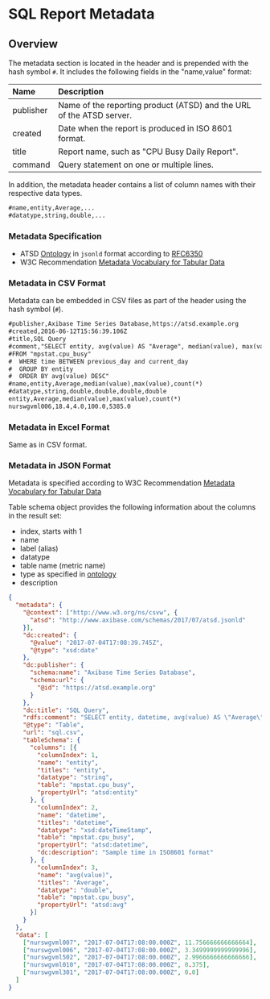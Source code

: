 # SQL Report Metadata

## Overview

The metadata section is located in the header and is prepended with the hash symbol `#`.
It includes the following fields in the "name,value" format:

|**Name**|**Description**|
|:---|:---|
|publisher| Name of the reporting product (ATSD) and the URL of the ATSD server.|
|created| Date when the report is produced in ISO 8601 format.|
|title | Report name, such as "CPU Busy Daily Report". |
|command | Query statement on one or multiple lines. |

In addition, the metadata header contains a list of column names with their respective data types.

```txt
#name,entity,Average,...
#datatype,string,double,...
```

### Metadata Specification

* ATSD [Ontology](atsd.jsonld) in `jsonld` format according to [RFC6350](https://tools.ietf.org/html/rfc6350)
* W3C Recommendation [Metadata Vocabulary for Tabular Data](https://www.w3.org/TR/tabular-metadata/)

### Metadata in CSV Format

Metadata can be embedded in CSV files as part of the header using the hash symbol (`#`).

```txt
#publisher,Axibase Time Series Database,https://atsd.example.org
#created,2016-06-12T15:56:39.106Z
#title,SQL Query
#comment,"SELECT entity, avg(value) AS "Average", median(value), max(value), count(*)
#FROM "mpstat.cpu_busy"
#  WHERE time BETWEEN previous_day and current_day
#  GROUP BY entity
#  ORDER BY avg(value) DESC"
#name,entity,Average,median(value),max(value),count(*)
#datatype,string,double,double,double,double
entity,Average,median(value),max(value),count(*)
nurswgvml006,18.4,4.0,100.0,5385.0
```

### Metadata in Excel Format

Same as in CSV format.

### Metadata in JSON Format

Metadata is specified according to W3C Recommendation [Metadata Vocabulary for Tabular Data](https://www.w3.org/TR/tabular-metadata/)

Table schema object provides the following information about the columns in the result set:

* index, starts with 1
* name
* label (alias)
* datatype
* table name (metric name)
* type as specified in [ontology](atsd.jsonld)
* description

```json
{
  "metadata": {
    "@context": ["http://www.w3.org/ns/csvw", {
      "atsd": "http://www.axibase.com/schemas/2017/07/atsd.jsonld"
    }],
    "dc:created": {
      "@value": "2017-07-04T17:08:39.745Z",
      "@type": "xsd:date"
    },
    "dc:publisher": {
      "schema:name": "Axibase Time Series Database",
      "schema:url": {
        "@id": "https://atsd.example.org"
      }
    },
    "dc:title": "SQL Query",
    "rdfs:comment": "SELECT entity, datetime, avg(value) AS \"Average\" FROM \"mpstat.cpu_busy\" WHERE datetime > current_minute GROUP BY entity, period(1 minute) ORDER BY avg(value) DESC",
    "@type": "Table",
    "url": "sql.csv",
    "tableSchema": {
      "columns": [{
        "columnIndex": 1,
        "name": "entity",
        "titles": "entity",
        "datatype": "string",
        "table": "mpstat.cpu_busy",
        "propertyUrl": "atsd:entity"
      }, {
        "columnIndex": 2,
        "name": "datetime",
        "titles": "datetime",
        "datatype": "xsd:dateTimeStamp",
        "table": "mpstat.cpu_busy",
        "propertyUrl": "atsd:datetime",
        "dc:description": "Sample time in ISO8601 format"
      }, {
        "columnIndex": 3,
        "name": "avg(value)",
        "titles": "Average",
        "datatype": "double",
        "table": "mpstat.cpu_busy",
        "propertyUrl": "atsd:avg"
      }]
    }
  },
  "data": [
    ["nurswgvml007", "2017-07-04T17:08:00.000Z", 11.756666666666664],
    ["nurswgvml006", "2017-07-04T17:08:00.000Z", 3.3499999999999996],
    ["nurswgvml502", "2017-07-04T17:08:00.000Z", 2.9966666666666666],
    ["nurswgvml010", "2017-07-04T17:08:00.000Z", 0.375],
    ["nurswgvml301", "2017-07-04T17:08:00.000Z", 0.0]
  ]
}
```

